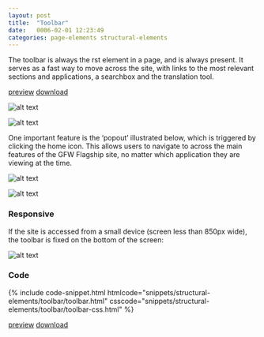 ```yaml
---
layout: post
title:  "Toolbar"
date:   0006-02-01 12:23:49
categories: page-elements structural-elements
---
```


The toolbar is always the  rst element in a page, and is always present. It serves as a fast way to move across the site, with links to the most relevant sections and applications, a searchbox and the translation tool.

<a class="btn btn--preview" target="_blank" href="{{site.url}}gfw-style-guides/downloads/structural-elements/toolbar/index.html">preview</a>
<a class="btn btn--download" download="toolbar.zip" href="{{site.url}}gfw-style-guides/downloads/structural-elements/toolbar/toolbar.zip">download</a>

![alt text][toolbar]

![alt text][toolbar-height]

One important feature is the ‘popout’ illustrated below, which is triggered by clicking the home icon. This allows users to navigate to across the main features of the GFW Flagship site, no matter which application they are viewing at the time.

![alt text][toolbar-home]


![alt text][toolbar-apps]


### Responsive

If the site is accessed from a small device (screen less than 850px wide), the toolbar is fixed on the bottom of the screen:

![alt text][toolbar-responsive]


### Code

<div id="code-snippet-box1" class="code-snippet-box">
  {% include code-snippet.html htmlcode="snippets/structural-elements/toolbar/toolbar.html" csscode="snippets/structural-elements/toolbar/toolbar-css.html" %}
</div>

<a class="btn btn--preview" target="_blank" href="{{site.url}}gfw-style-guides/downloads/structural-elements/toolbar/index.html">preview</a>
<a class="btn btn--download" download="toolbar.zip" href="{{site.url}}gfw-style-guides/downloads/structural-elements/toolbar/toolbar.zip">download</a>


[toolbar]: /gfw-style-guides/images/posts/structural-elements/toolbar/04-01-toolbar.png "toolbar"
[toolbar-height]: /gfw-style-guides/images/posts/structural-elements/toolbar/04-02-toolbar-height.png "toolbar height"
[toolbar-home]: /gfw-style-guides/images/posts/structural-elements/toolbar/04-03-toolbar-home.png "toolbar home"
[toolbar-apps]: /gfw-style-guides/images/posts/structural-elements/toolbar/04-04-toolbar-apps.png "toolbar apps"
[toolbar-responsive]: /gfw-style-guides/images/posts/structural-elements/toolbar/04-05-toolbar-responsive.png "toolbar responsive"
